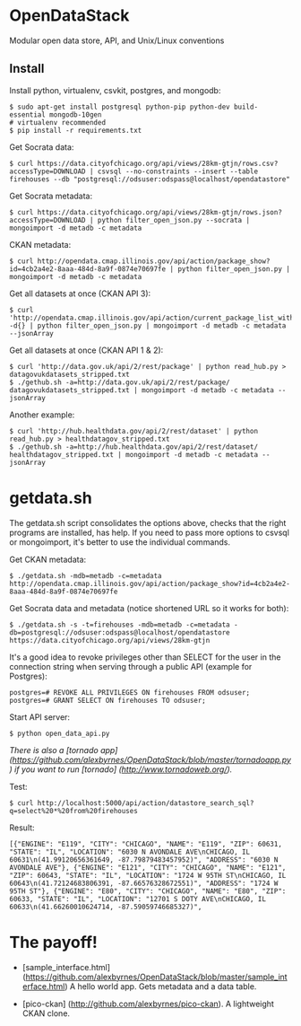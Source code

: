 OpenDataStack
=============

Modular open data store, API, and Unix/Linux conventions

## Install

Install python, virtualenv, csvkit, postgres, and mongodb:

    $ sudo apt-get install postgresql python-pip python-dev build-essential mongodb-10gen
    # virtualenv recommended
    $ pip install -r requirements.txt
    
Get Socrata data:

    $ curl https://data.cityofchicago.org/api/views/28km-gtjn/rows.csv?accessType=DOWNLOAD | csvsql --no-constraints --insert --table firehouses --db "postgresql://odsuser:odspass@localhost/opendatastore"

Get Socrata metadata:

    $ curl https://data.cityofchicago.org/api/views/28km-gtjn/rows.json?accessType=DOWNLOAD | python filter_open_json.py --socrata | mongoimport -d metadb -c metadata

CKAN metadata:

    $ curl http://opendata.cmap.illinois.gov/api/action/package_show?id=4cb2a4e2-8aaa-484d-8a9f-0874e70697fe | python filter_open_json.py | mongoimport -d metadb -c metadata

Get all datasets at once (CKAN API 3):

    $ curl 'http://opendata.cmap.illinois.gov/api/action/current_package_list_with_resources?' -d{} | python filter_open_json.py | mongoimport -d metadb -c metadata --jsonArray

Get all datasets at once (CKAN API 1 & 2):

    $ curl 'http://data.gov.uk/api/2/rest/package' | python read_hub.py > datagovukdatasets_stripped.txt
    $ ./gethub.sh -a=http://data.gov.uk/api/2/rest/package/ datagovukdatasets_stripped.txt | mongoimport -d metadb -c metadata --jsonArray

Another example:

    $ curl 'http://hub.healthdata.gov/api/2/rest/dataset' | python read_hub.py > healthdatagov_stripped.txt
    $ ./gethub.sh -a=http://hub.healthdata.gov/api/2/rest/dataset/ healthdatagov_stripped.txt | mongoimport -d metadb -c metadata --jsonArray


# getdata.sh

The getdata.sh script consolidates the options above, checks that the right programs are installed, has help.  If you need to pass more options to csvsql or mongoimport, it's better to use the individual commands.

Get CKAN metadata:

    $ ./getdata.sh -mdb=metadb -c=metadata http://opendata.cmap.illinois.gov/api/action/package_show?id=4cb2a4e2-8aaa-484d-8a9f-0874e70697fe

Get Socrata data and metadata (notice shortened URL so it works for both):

    $ ./getdata.sh -s -t=firehouses -mdb=metadb -c=metadata -db=postgresql://odsuser:odspass@localhost/opendatastore https://data.cityofchicago.org/api/views/28km-gtjn


It's a good idea to revoke privileges other than SELECT for the user in the connection string when serving through a public API (example for Postgres):

    postgres=# REVOKE ALL PRIVILEGES ON firehouses FROM odsuser;
    postgres=# GRANT SELECT ON firehouses TO odsuser;

Start API server:

    $ python open_data_api.py
    
*There is also a [tornado app] (https://github.com/alexbyrnes/OpenDataStack/blob/master/tornadoapp.py) if you want to run [tornado] (http://www.tornadoweb.org/).*

Test:

    $ curl http://localhost:5000/api/action/datastore_search_sql?q=select%20*%20from%20firehouses

Result:

    [{"ENGINE": "E119", "CITY": "CHICAGO", "NAME": "E119", "ZIP": 60631, "STATE": "IL", "LOCATION": "6030 N AVONDALE AVE\nCHICAGO, IL 60631\n(41.99120656361649, -87.79879483457952)", "ADDRESS": "6030 N AVONDALE AVE"}, {"ENGINE": "E121", "CITY": "CHICAGO", "NAME": "E121", "ZIP": 60643, "STATE": "IL", "LOCATION": "1724 W 95TH ST\nCHICAGO, IL 60643\n(41.72124683806391, -87.66576328672551)", "ADDRESS": "1724 W 95TH ST"}, {"ENGINE": "E80", "CITY": "CHICAGO", "NAME": "E80", "ZIP": 60633, "STATE": "IL", "LOCATION": "12701 S DOTY AVE\nCHICAGO, IL 60633\n(41.66260010624714, -87.59059746685327)",



# The payoff!  

* [sample_interface.html] (https://github.com/alexbyrnes/OpenDataStack/blob/master/sample_interface.html) A hello world app.  Gets metadata and a data table.

* [pico-ckan] (http://github.com/alexbyrnes/pico-ckan). A lightweight CKAN clone.


